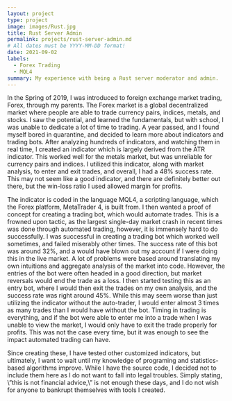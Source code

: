 ```yaml
---
layout: project
type: project
image: images/Rust.jpg
title: Rust Server Admin
permalink: projects/rust-server-admin.md
# All dates must be YYYY-MM-DD format!
date: 2021-09-02
labels:
  - Forex Trading
  - MQL4
summary: My experience with being a Rust server moderator and admin.
---
```


In the Spring of 2019, I was introduced to foreign exchange market trading, Forex, through my parents. The Forex market is a global decentralized market where people are able to trade currency pairs, indices, metals, and stocks. I saw the potential, and learned the fundamentals, but with school, I was unable to dedicate a lot of time to trading. A year passed, and I found myself bored in quarantine, and decided to learn more about indicators and trading bots. After analyzing hundreds of indicators, and watching them in real time, I created an indicator which is largely derived from the ATR indicator. This worked well for the metals market, but was unreliable for currency pairs and indices. I utilized this indicator, along with market analysis, to enter and exit trades, and overall, I had a 48% success rate. This may not seem like a good indicator, and there are definitely better out there, but the win-loss ratio I used allowed margin for profits.

The indicator is coded in the language MQL4, a scripting language, which the Forex platform, MetaTrader 4, is built from. I then wanted a proof of concept for creating a trading bot, which would automate trades. This is a frowned upon tactic, as the largest single-day market crash in recent times was done through automated trading, however, it is immensely hard to do successfully. I was successful in creating a trading bot which worked well sometimes, and failed miserably other times. The success rate of this bot was around 32%, and a would have blown out my account if I were doing this in the live market. A lot of problems were based around translating my own intuitions and aggregate analysis of the market into code. However, the entries of the bot were often headed in a good direction, but market reversals would end the trade as a loss. I then started testing this as an entry bot, where I would then exit the trades on my own analysis, and the success rate was right around 45%. While this may seem worse than just utilizing the indicator without the auto-trader, I would enter almost 3 times as many trades than I would have without the bot. Timing in trading is everything, and if the bot were able to enter me into a trade when I was unable to view the market, I would only have to exit the trade properly for profits. This was not the case every time, but it was enough to see the impact automated trading can have.

Since creating these, I have tested other customized indicators, but ultimately, I want to wait until my knowledge of programing and statistics-based algorithms improve. While I have the source code, I decided not to include them here as I do not want to fall into legal troubles. Simply stating, \”this is not financial advice,\” is not enough these days, and I do not wish for anyone to bankrupt themselves with tools I created.
